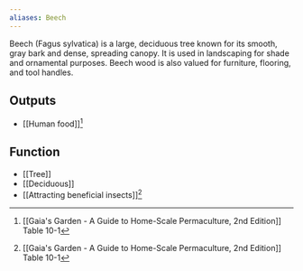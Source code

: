 ```yaml
---
aliases: Beech
---
```

Beech (Fagus sylvatica) is a large, deciduous tree known for its smooth, gray bark and dense, spreading canopy. It is used in landscaping for shade and ornamental purposes. Beech wood is also valued for furniture, flooring, and tool handles.
## Outputs
- [[Human food]][^1]
## Function
- [[Tree]]
- [[Deciduous]]
- [[Attracting beneficial insects]][^1]

[^1]: [[Gaia's Garden - A Guide to Home-Scale Permaculture, 2nd Edition]] Table 10-1